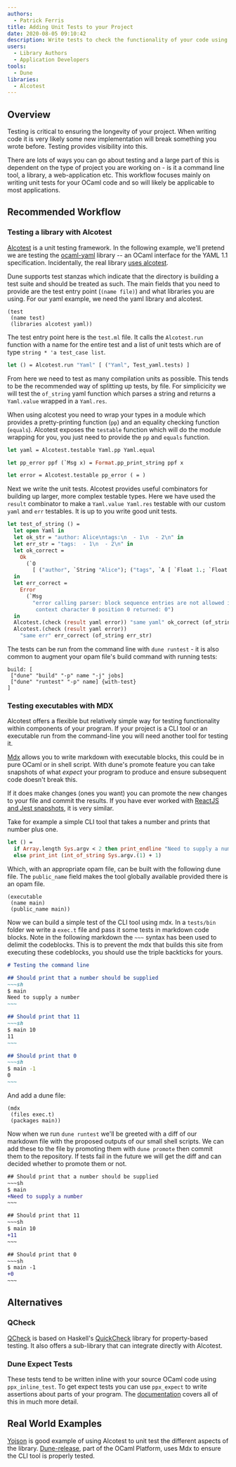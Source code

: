 ```yaml
---
authors:
  - Patrick Ferris
title: Adding Unit Tests to your Project
date: 2020-08-05 09:10:42
description: Write tests to check the functionality of your code using Alcotest
users:
  - Library Authors
  - Application Developers
tools:
  - Dune
libraries:
  - Alcotest
---
```

## Overview

Testing is critical to ensuring the longevity of your project. When writing code it is very likely some new implementation will break something you wrote before. Testing provides visibility into this. 

There are lots of ways you can go about testing and a large part of this is dependent on the type of project you are working on - is it a command line tool, a library, a web-application etc. This workflow focuses mainly on writing unit tests for your OCaml code and so will likely be applicable to most applications. 

## Recommended Workflow

### Testing a library with Alcotest

[Alcotest](https://github.com/mirage/alcotest) is a unit testing framework. In the following example, we'll pretend we are testing the [ocaml-yaml](https://github.com/avsm/ocaml-yaml) library -- an OCaml interface for the YAML 1.1 specification. Incidentally, the real library [uses alcotest](https://github.com/avsm/ocaml-yaml/blob/master/tests/test.ml).

Dune supports test stanzas which indicate that the directory is building a test suite and should be treated as such. The main fields that you need to provide are the test entry point (`(name file)`) and what libraries you are using. For our yaml example, we need the yaml library and alcotest. 

<!-- $MDX file=examples/yaml/dune -->
```
(test
 (name test)
 (libraries alcotest yaml))
```

The test entry point here is the `test.ml` file. It calls the `Alcotest.run` function with a name for the entire test and a list of unit tests which are of type `string * 'a test_case list`. 

<!-- $MDX file=examples/yaml/test.ml -->
```ocaml
let () = Alcotest.run "Yaml" [ ("Yaml", Test_yaml.tests) ]
```

From here we need to test as many compilation units as possible. This tends to be the recommended way of splitting up tests, by file. For simplicicity we will test the `of_string` yaml function which parses a string and returns a `Yaml.value` wrapped in a `Yaml.res`. 

When using alcotest you need to wrap your types in a module which provides a pretty-printing function (`pp`) and an equality checking function (`equals`). Alcotest exposes the `testable` function which will do the module wrapping for you, you just need to provide the `pp` and `equals` function. 

<!-- $MDX file=examples/yaml/test_yaml.ml,part=0 -->
```ocaml
let yaml = Alcotest.testable Yaml.pp Yaml.equal

let pp_error ppf (`Msg x) = Format.pp_print_string ppf x

let error = Alcotest.testable pp_error ( = )
```

Next we write the unit tests. Alcotest provides useful combinators for building up larger, more complex testable types. Here we have used the `result` combinator to make a `Yaml.value Yaml.res` testable with our custom `yaml` and `err` testables. It is up to you write good unit tests. 

<!-- $MDX file=examples/yaml/test_yaml.ml,part=1 -->
```ocaml
let test_of_string () =
  let open Yaml in
  let ok_str = "author: Alice\ntags:\n  - 1\n  - 2\n" in
  let err_str = "tags:  - 1\n  - 2\n" in
  let ok_correct =
    Ok
      (`O
        [ ("author", `String "Alice"); ("tags", `A [ `Float 1.; `Float 2. ]) ])
  in
  let err_correct =
    Error
      (`Msg
        "error calling parser: block sequence entries are not allowed in this \
         context character 0 position 0 returned: 0")
  in
  Alcotest.(check (result yaml error)) "same yaml" ok_correct (of_string ok_str);
  Alcotest.(check (result yaml error))
    "same err" err_correct (of_string err_str)
```

The tests can be run from the command line with `dune runtest` - it is also common to augment your opam file's build command with running tests: 

```
build: [
 ["dune" "build" "-p" name "-j" jobs]
 ["dune" "runtest" "-p" name] {with-test}
]
```

### Testing executables with MDX

Alcotest offers a flexible but relatively simple way for testing functionality within components of your program. If your project is a CLI tool or an executable run from the command-line you will need another tool for testing it.

[Mdx](/platform/mdx) allows you to write markdown with executable blocks, this could be in pure OCaml or in shell script. With dune's promote feature you can take snapshots of what *expect* your program to produce and ensure subsequent code doesn't break this. 

If it does make changes (ones you want) you can promote the new changes to your file and commit the results. If you have ever worked with [ReactJS and Jest snapshots](https://jestjs.io/docs/en/snapshot-testing), it is very similar. 

Take for example a simple CLI tool that takes a number and prints that number plus one.

<!-- $MDX file=examples/mdx/src/main.ml -->
```ocaml
let () =
  if Array.length Sys.argv < 2 then print_endline "Need to supply a number"
  else print_int (int_of_string Sys.argv.(1) + 1)
```

Which, with an appropriate opam file, can be built with the following dune file. The `public_name` field makes the tool globally available provided there is an opam file.

<!-- $MDX file=examples/mdx/src/dune -->
```
(executable
 (name main)
 (public_name main))
```

Now we can build a simple test of the CLI tool using mdx. In a `tests/bin` folder we write a `exec.t` file and pass it some tests in markdown code blocks. Note in the following markdown the `~~~` syntax has been used to delimit the codeblocks. This is to prevent the mdx that builds this site from executing these codeblocks, you should use the triple backticks for yours. 

```markdown
# Testing the command line 

## Should print that a number should be supplied 
~~~sh
$ main
Need to supply a number
~~~

## Should print that 11 
~~~sh
$ main 10
11
~~~

## Should print that 0 
~~~sh
$ main -1
0
~~~
```

And add a dune file: 

<!-- $MDX file=examples/mdx/tests/bin/dune -->
```
(mdx
 (files exec.t)
 (packages main))
```

Now when we run `dune runtest` we'll be greeted with a diff of our markdown file with the proposed outputs of our small shell scripts. We can add these to the file by promoting them with `dune promote` then commit them to the repository. If tests fail in the future we will get the diff and can decided whether to promote them or not. 

```diff
## Should print that a number should be supplied 
~~~sh
$ main
+Need to supply a number
~~~

## Should print that 11 
~~~sh
$ main 10
+11
~~~

## Should print that 0 
~~~sh
$ main -1
+0
~~~
```

## Alternatives

### QCheck

[QCheck](https://github.com/c-cube/qcheck) is based on Haskell's [QuickCheck](https://hackage.haskell.org/package/QuickCheck) library for property-based testing. It also offers a sub-library that can integrate directly with Alcotest.  

### Dune Expect Tests

These tests tend to be written inline with your source OCaml code using `ppx_inline_test`. To get expect tests you can use `ppx_expect` to write assertions about parts of your program. The [documentation](https://dune.readthedocs.io/en/stable/tests.html) covers all of this in much more detail. 

## Real World Examples

[Yojson](https://github.com/ocaml-community/yojson/tree/master/test) is good example of using Alcotest to unit test the different aspects of the library. [Dune-release](https://github.com/ocamllabs/dune-release/tree/master/tests/bin), part of the OCaml Platform, uses Mdx to ensure the CLI tool is properly tested.

